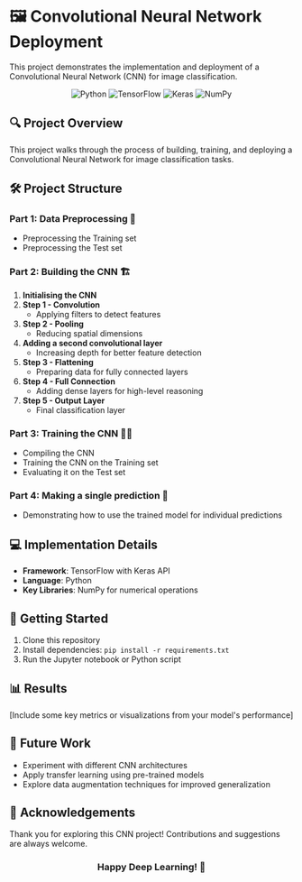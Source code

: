 # 🖼️ Convolutional Neural Network Deployment

This project demonstrates the implementation and deployment of a Convolutional Neural Network (CNN) for image classification.

<div align="center">

![Python](https://img.shields.io/badge/Python-3776AB?style=for-the-badge&logo=python&logoColor=white)
![TensorFlow](https://img.shields.io/badge/TensorFlow-FF6F00?style=for-the-badge&logo=tensorflow&logoColor=white)
![Keras](https://img.shields.io/badge/Keras-%23D00000.svg?style=for-the-badge&logo=Keras&logoColor=white)
![NumPy](https://img.shields.io/badge/numpy-%23013243.svg?style=for-the-badge&logo=numpy&logoColor=white)

</div>

## 🔍 Project Overview

This project walks through the process of building, training, and deploying a Convolutional Neural Network for image classification tasks.

## 🛠️ Project Structure

### Part 1: Data Preprocessing 🧹

- Preprocessing the Training set
- Preprocessing the Test set

### Part 2: Building the CNN 🏗️

1. **Initialising the CNN**
2. **Step 1 - Convolution**
   - Applying filters to detect features
3. **Step 2 - Pooling**
   - Reducing spatial dimensions
4. **Adding a second convolutional layer**
   - Increasing depth for better feature detection
5. **Step 3 - Flattening**
   - Preparing data for fully connected layers
6. **Step 4 - Full Connection**
   - Adding dense layers for high-level reasoning
7. **Step 5 - Output Layer**
   - Final classification layer

### Part 3: Training the CNN 🏋️‍♂️

- Compiling the CNN
- Training the CNN on the Training set
- Evaluating it on the Test set

### Part 4: Making a single prediction 🔮

- Demonstrating how to use the trained model for individual predictions

## 💻 Implementation Details

- **Framework**: TensorFlow with Keras API
- **Language**: Python
- **Key Libraries**: NumPy for numerical operations

## 🚀 Getting Started

1. Clone this repository
2. Install dependencies: `pip install -r requirements.txt`
3. Run the Jupyter notebook or Python script

## 📊 Results

[Include some key metrics or visualizations from your model's performance]

## 🔮 Future Work

- Experiment with different CNN architectures
- Apply transfer learning using pre-trained models
- Explore data augmentation techniques for improved generalization

## 🙏 Acknowledgements

Thank you for exploring this CNN project! Contributions and suggestions are always welcome.

<div align="center">

### Happy Deep Learning! 🧠

</div>
